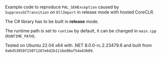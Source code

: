 Example code to reproduce ``PAL_SEHException`` caused by ``SuppressGCTransition`` on ``DllImport`` in release mode with hosted CoreCLR.

The C# library has to be built in **release** mode.

The runtime path is set to ``runtime`` by default, it can be changed in ``main.cpp`` (``RUNTIME_PATH``).

Tested on Ubuntu 22.04 x64 with .NET 8.0.0-rc.2.23479.6 and built from ``9a6d53050f15071287e6d2b111be80af54e43689``.